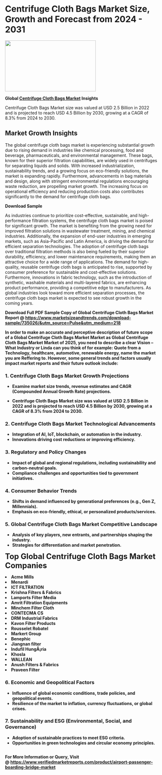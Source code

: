 <H1>Centrifuge Cloth Bags Market Size, Growth and Forecast from 2024 - 2031</H1><img class="aligncenter size-medium wp-image-584254" src="https://thirdeyenews.in/wp-content/uploads/2024/09/Global-Market-Research-300x168.jpeg" alt="" width="300" height="168" /><p><strong>Global&nbsp;<a href="https://www.marketsizeandtrends.com/download-sample/735026/&amp;utm_source=Pulse&amp;utm_medium=218">Centrifuge Cloth Bags Market</a> Insights</strong></p><p>Centrifuge Cloth Bags Market size was valued at USD 2.5 Billion in 2022 and is projected to reach USD 4.5 Billion by 2030, growing at a CAGR of 8.3% from 2024 to 2030.</p><p><h2>Market Growth Insights</h2> <p>The global centrifuge cloth bags market is experiencing substantial growth due to rising demand in industries like chemical processing, food and beverage, pharmaceuticals, and environmental management. These bags, known for their superior filtration capabilities, are widely used in centrifuges for separating liquids and solids. With increased industrialization, sustainability trends, and a growing focus on eco-friendly solutions, the market is expanding rapidly. Furthermore, advancements in bag materials and design, along with stringent environmental regulations encouraging waste reduction, are propelling market growth. The increasing focus on operational efficiency and reducing production costs also contributes significantly to the demand for centrifuge cloth bags.</p> <p><strong>Download Sample</strong></p> <p>As industries continue to prioritize cost-effective, sustainable, and high-performance filtration systems, the centrifuge cloth bags market is poised for significant growth. The market is benefiting from the growing need for improved filtration solutions in wastewater treatment, mining, and chemical industries. Additionally, the expansion of end-user industries in emerging markets, such as Asia-Pacific and Latin America, is driving the demand for efficient separation technologies. The adoption of centrifuge cloth bags over traditional filtration methods is also being fueled by their superior durability, efficiency, and lower maintenance requirements, making them an attractive choice for a wide range of applications. The demand for high-quality, reusable centrifuge cloth bags is anticipated to rise, supported by consumer preference for sustainable and cost-effective solutions. Furthermore, innovations in fabric technology, such as the introduction of synthetic, washable materials and multi-layered fabrics, are enhancing product performance, providing a competitive edge to manufacturers. As global industries look toward more efficient separation processes, the centrifuge cloth bags market is expected to see robust growth in the coming years. </p> <p><strong></p><p><span class=""><strong>Download Full PDF Sample Copy of Global Centrifuge Cloth Bags Market Report</strong> @ <a href="https://www.marketsizeandtrends.com/download-sample/735026/&amp;utm_source=Pulse&amp;utm_medium=218" target="_blank">https://www.marketsizeandtrends.com/download-sample/735026/&amp;utm_source=Pulse&amp;utm_medium=218</a></span></p><p>In order to make an accurate and perceptive description of future scope of a Global&nbsp;Centrifuge Cloth Bags Market Market as Global&nbsp;Centrifuge Cloth Bags Market Market of 2025, you need to describe a clear Vision &ndash; What Industry or Linda can you think of for example: Quote from a Technology, healthcare, automotive, renewable energy, name the market you are Reffering to. However, some general trends and factors usually impact market reports and their future outlook include:</p><h3>1.&nbsp;<strong>Centrifuge Cloth Bags Market Growth Projections</strong></h3><ul><li>Examine market size trends, revenue estimates and CAGR (Compounded Annual Growth Rate) projections.</li><li><p>Centrifuge Cloth Bags Market size was valued at USD 2.5 Billion in 2022 and is projected to reach USD 4.5 Billion by 2030, growing at a CAGR of 8.3% from 2024 to 2030.</p></li></ul><h3>2.&nbsp;<strong>Centrifuge Cloth Bags Market Technological Advancements</strong></h3><ul><li>Integration of AI, IoT, blockchain, or automation in the industry.</li><li>Innovations driving cost reductions or improving efficiency.</li></ul><h3>3.&nbsp;<strong>Regulatory and Policy Changes</strong></h3><ul><li>Impact of global and regional regulations, including sustainability and carbon-neutral goals.</li><li>Compliance challenges and opportunities tied to government initiatives.</li></ul><h3>4.&nbsp;<strong>Consumer Behavior Trends</strong></h3><ul><li>Shifts in demand influenced by generational preferences (e.g., Gen Z, Millennials).</li><li>Emphasis on eco-friendly, ethical, or personalized products/services.</li></ul><h3>5.&nbsp;<strong>Global Centrifuge Cloth Bags Market Competitive Landscape</strong></h3><ul><li>Analysis of key players, new entrants, and partnerships shaping the industry.</li><li>Strategies for differentiation and market penetration.</li></ul><p data-pm-slice="1 1 []"><span style="color: inherit; font-family: inherit; font-size: 25px;">Top Global Centrifuge Cloth Bags Market Companies</span></p><div class="" data-test-id=""><p><li>Acme Mills</li><li> Menardi</li><li> ICT FILTRATION</li><li> Krishna Filters & Fabrics</li><li> Lamports Filter Media</li><li> Amrit Filtration Equipments</li><li> Minchem Filter Cloth</li><li> CONTECMA CS</li><li> DRM Industrial Fabrics</li><li> Kavon Filter Products</li><li> Rousselet Robatel</li><li> Markert Group</li><li> Benephic</li><li> Jiangnan filter</li><li> Indufil HungÃ¡ria</li><li> Khosla</li><li> WALLEAN</li><li> Anush Filters & Fabrics</li><li> Praveen Filter</li></p></div><h3>6.&nbsp;<strong>Economic and Geopolitical Factors</strong></h3><ul><li>Influence of global economic conditions, trade policies, and geopolitical events.</li><li>Resilience of the market to inflation, currency fluctuations, or global crises.</li></ul><h3>7.&nbsp;<strong>Sustainability and ESG (Environmental, Social, and Governance)</strong></h3><ul><li>Adoption of sustainable practices to meet ESG criteria.</li><li>Opportunities in green technologies and circular economy principles.</li></ul><h2><strong style="font-size: 14px;">For More Information or Query, Visit @&nbsp;</strong><a style="background-color: #ffffff; font-size: 14px;" href="https://www.marketsizeandtrends.com/report/centrifuge-cloth-bags-market/" target="_blank">https://www.verifiedmarketreports.com/product/airport-passenger-boarding-bridge-market</a></h2>
